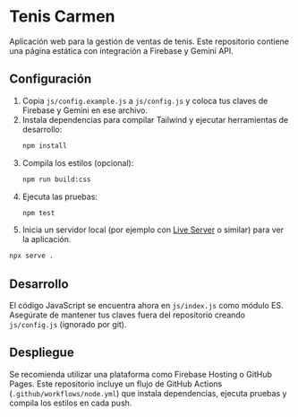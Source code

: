 # Tenis Carmen

Aplicación web para la gestión de ventas de tenis. Este repositorio contiene una página estática con integración a Firebase y Gemini API.

## Configuración

1. Copia `js/config.example.js` a `js/config.js` y coloca tus claves de Firebase y Gemini en ese archivo.
2. Instala dependencias para compilar Tailwind y ejecutar herramientas de desarrollo:
   ```bash
   npm install
   ```
3. Compila los estilos (opcional):
   ```bash
   npm run build:css
   ```
4. Ejecuta las pruebas:
   ```bash
   npm test
   ```
5. Inicia un servidor local (por ejemplo con [Live Server](https://marketplace.visualstudio.com/items?itemName=ritwickdey.LiveServer) o similar) para ver la aplicación.

```bash
npx serve .
```

## Desarrollo

El código JavaScript se encuentra ahora en `js/index.js` como módulo ES. Asegúrate de mantener tus claves fuera del repositorio creando `js/config.js` (ignorado por git).

## Despliegue

Se recomienda utilizar una plataforma como Firebase Hosting o GitHub Pages. Este repositorio incluye un flujo de GitHub Actions (`.github/workflows/node.yml`) que instala dependencias, ejecuta pruebas y compila los estilos en cada push.
